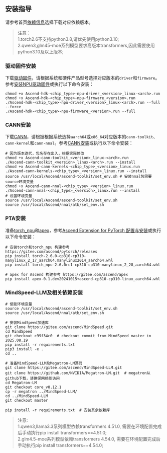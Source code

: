 ## 安装指导

请参考首页[依赖信息](../../README.md#版本配套表)选择下载对应依赖版本。

>注意：<br>
> 1.torch2.6不支持python3.8,请优先使用python3.10;<br>
> 2.qwen3,glm45-moe系列模型要求高版本transformers,因此需要使用python3.10及以上版本;<br>


### 驱动固件安装

下载[驱动固件](https://www.hiascend.com/hardware/firmware-drivers/community?product=4&model=26&cann=8.0.RC3.beta1&driver=1.0.27.alpha)，请根据系统和硬件产品型号选择对应版本的`driver`和`firmware`。参考[安装NPU驱动固件](https://www.hiascend.com/document/detail/zh/CANNCommunityEdition/80RC3alpha003/softwareinst/instg/instg_0005.html?Mode=PmIns&OS=Ubuntu&Software=cannToolKit)或执行以下命令安装：

```shell
chmod +x Ascend-hdk-<chip_type>-npu-driver_<version>_linux-<arch>.run
chmod +x Ascend-hdk-<chip_type>-npu-firmware_<version>.run
./Ascend-hdk-<chip_type>-npu-driver_<version>_linux-<arch>.run --full --force
./Ascend-hdk-<chip_type>-npu-firmware_<version>.run --full
```

### CANN安装

下载[CANN](https://www.hiascend.com/developer/download/community/result?module=cann)，请根据根据系统选择`aarch64`或`x86_64`对应版本的`cann-toolkit`、`cann-kernel`和`cann-nnal`。参考[CANN安装](https://www.hiascend.com/document/detail/zh/CANNCommunityEdition/80RC3alpha003/softwareinst/instg/instg_0001.html?Mode=PmIns&OS=Ubuntu&Software=cannToolKit)或执行以下命令安装：

```shell
# 因为版本迭代，包名存在出入，根据实际修改
chmod +x Ascend-cann-toolkit_<version>_linux-<arch>.run
./Ascend-cann-toolkit_<version>_linux-<arch>.run --install
chmod +x Ascend-cann-kernels-<chip_type>_<version>_linux.run
./Ascend-cann-kernels-<chip_type>_<version>_linux.run --install
source /usr/local/Ascend/ascend-toolkit/set_env.sh # 安装nnal包需要source环境变量
chmod +x Ascend-cann-nnal-<chip_type>_<version>_linux.run
./Ascend-cann-nnal-<chip_type>_<version>_linux.run --install
# 设置环境变量
source /usr/local/Ascend/ascend-toolkit/set_env.sh
source /usr/local/Ascend/nnal/atb/set_env.sh
```

### PTA安装

准备[torch_npu](https://www.hiascend.com/developer/download/community/result?module=pt)和[apex](https://gitee.com/ascend/apex)，参考[Ascend Extension for PyTorch 配置与安装](https://www.hiascend.com/document/detail/zh/Pytorch/60RC2/configandinstg/instg/insg_0001.html)或执行以下命令安装：

```shell
# 安装torch和torch_npu 构建参考 https://gitee.com/ascend/pytorch/releases
pip install torch-2.6.0-cp310-cp310-manylinux_2_17_aarch64.manylinux2014_aarch64.whl 
pip install torch_npu-2.6.0rc1-cp310-cp310-manylinux_2_28_aarch64.whl

# apex for Ascend 构建参考 https://gitee.com/ascend/apex
pip install apex-0.1.dev20241015+ascend-cp310-cp310-linux_aarch64.whl
```

### MindSpeed-LLM及相关依赖安装

```shell
# 使能环境变量
source /usr/local/Ascend/ascend-toolkit/set_env.sh
source /usr/local/Ascend/nnal/atb/set_env.sh

# 安装MindSpeed加速库
git clone https://gitee.com/ascend/MindSpeed.git
cd MindSpeed
git checkout c99f34c0  # checkout commit from MindSpeed master in 2025.08.19
pip install -r requirements.txt 
pip3 install -e .
cd ..

# 准备MindSpeed-LLM及Megatron-LM源码
git clone https://gitee.com/ascend/MindSpeed-LLM.git 
git clone https://github.com/NVIDIA/Megatron-LM.git  # megatron从github下载，请确保网络能访问
cd Megatron-LM
git checkout core_v0.12.1
cp -r megatron ../MindSpeed-LLM/
cd ../MindSpeed-LLM
git checkout master

pip install -r requirements.txt  # 安装其余依赖库
```


> 注意:<br>
> 1.qwen3,llama3.3系列模型依赖transformers 4.51.0, 需要在环境配置完成后手动执行pip install transformers==4.51.0;<br>
> 2.glm4.5-moe系列模型依赖transformers 4.54.0, 需要在环境配置完成后手动执行pip install transformers==4.54.0;<br>
